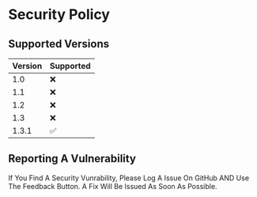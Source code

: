 # Security Policy

## Supported Versions

| Version | Supported          |
| ------- | ------------------ |
| 1.0     | :x:                |
| 1.1     | :x:                |
| 1.2     | :x:                |
| 1.3     | :x:                |
| 1.3.1   | :white_check_mark: |

## Reporting A Vulnerability

If You Find A Security Vunrability, Please Log A Issue On GitHub AND Use The Feedback Button. A Fix Will Be Issued As Soon As Possible.
